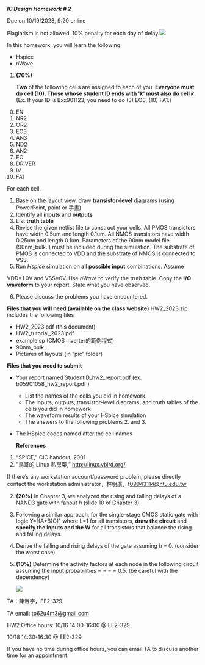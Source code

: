 ***IC Design***  ***Homework # 2***

Due on 10/19/2023, 9:20 online 

Plagiarism is not allowed. 10% penalty for each day of delay.![]([Aspose.Words.7faa3009-5f86-483b-ae22-53f8b2f7016e.001.png](https://github.com/ptchan/Integrated-Circuit-Design-Project1/blob/main/Aspose.Words.7faa3009-5f86-483b-ae22-53f8b2f7016e.001.png))

In this homework, you will learn the following:  

- Hspice  
- nWave 
1. **(70%)**  

   **Two** of the following cells are assigned to each of you. **Everyone must do cell (10). Those whose student ID ends with '*k*' must also do cell *k*.** (Ex. If your ID is Bxx901123, you need to do (3) EO3, (10) FA1.) 

0) EN 
0) NR2 
0) OR2 
0) EO3 
0) AN3 
0) ND2  
0) AN2 
0) EO 
0) DRIVER 
0) IV 
0) FA1  

For each cell,  

1. Base on the layout view, draw **transistor-level** diagrams (using PowerPoint, paint or  手畫)  
1. Identify all **inputs** and **outputs**  
1. List **truth table**  
1. Revise the given netlist file to construct your cells. All PMOS transistors have width 0.5um and length 0.1um. All NMOS transistors have width 0.25um and length 0.1um. Parameters of the 90nm model file (90nm\_bulk.l) must be included during the simulation. The substrate of PMOS is connected to VDD and the substrate of NMOS is connected to VSS.  
1. Run *Hspice* simulation on **all possible input** combinations. Assume 

VDD=1.0V and VSS=0V. Use *nWave* to verify the truth table. Copy the **I/O waveform** to your report. State what you have observed.  

6. Please discuss the problems you have encountered.  

**Files that you will need (available on the class website)**  HW2\_2023.zip includes the following files  

- HW2\_2023.pdf (this document)  
- HW2\_tutorial\_2023.pdf 
- example.sp (CMOS inverter的範例程式) 
- 90nm\_bulk.l 
- Pictures of layouts (in “pic” folder)  

**Files that you need to submit** 

- Your report named StudentID\_hw2\_report.pdf (ex: b05901058\_hw2\_report.pdf ) 
  - List the names of the cells you did in homework. 
  - The inputs, outputs, transistor-level diagrams, and truth tables of the cells you did in homework 
  - The waveform results of your HSpice simulation 
  - The answers to the following problems 2. and 3. 
- The HSpice codes named after the cell names 

  **References**  

1. “SPICE,” CIC handout, 2001  
1. ”鳥哥的 Linux 私房菜,” [http://linux.vbird.org/ ](http://linux.vbird.org/)

If there’s any workstation account/password problem, please directly contact the workstation administrator，林明廣，f[09943114@ntu.edu.tw ](mailto:f09943114@ntu.edu.tw)

2. **(20%)** In Chapter 3, we analyzed the rising and falling delays of a NAND3 gate with fanout *h* (slide 10 of Chapter 3). 
1. Following a similar approach, for the single-stage CMOS static gate with logic Y=[(A+B)C]’, where L=1 for all transistors, **draw the circuit** and **specify the inputs and the W** for all transistors that balance the rising and falling delays. 
1. Derive the falling and rising delays of the gate assuming *h* = 0. (consider the worst case) 
3. **(10%)** Determine the activity factors at each node in the following circuit assuming the input probabilities  = = = = 0.5.  (be careful with the dependency) 

   ![](Aspose.Words.7faa3009-5f86-483b-ae22-53f8b2f7016e.002.png)

TA：陳帝宇，EE2-329 

TA email: tp62u4m3@gmail.com 

HW2 Office hours:  10/16 14:00-16:00 @ EE2-329 

10/18 14:30-16:30 @ EE2-329 

If you have no time during office hours, you can email TA to discuss another time for an appointment.
